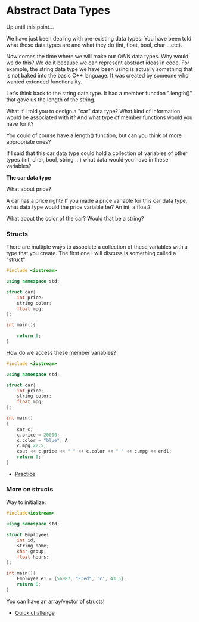# Abstract Data Types

Up until this point...

We have just been dealing with pre-existing data types. You have been told what
these data types are and what they do (int, float, bool, char ...etc).

Now comes the time where we will make our OWN data types. Why would we do this?
We do it because we can represent abstract ideas in code. For example, the
string data type we have been using is actually something that is not baked into
the basic C++ language. It was created by someone who wanted extended
functionality.

Let's think back to the string data type. It had a member function ".length()"
that gave us the length of the string.

What if I told you to design a "car" data type? What kind of information would
be associated with it? And what type of member functions would you have for it?

You could of course have a length() function, but can you think of more
appropriate ones?

If I said that this car data type could hold a collection of variables of other
types (int, char, bool, string ...) what data would you have in these variables?

**The car data type**

What about price?

A car has a price right? If you made a price variable for this car data type,
what data type would the price variable be? An int, a float?

What about the color of the car? Would that be a string?

### Structs

There are multiple ways to associate a collection of these variables with a type
that you create. The first one I will discuss is something called a "struct"

```cpp
#include <iostream>

using namespace std;

struct car{
    int price;
    string color;
    float mpg;
};

int main(){

    return 0;
}
```

How do we access these member variables?

```cpp
#include <iostream>

using namespace std;

struct car{
    int price;
    string color;
    float mpg;
};

int main()
{
    car c;
    c.price = 20000;
    c.color = "blue"; A
    c.mpg 22.5;
    cout << c.price << " " << c.color << " " << c.mpg << endl;
    return 0;
}
```

- [Practice](practice.cpp)

### More on structs

Way to initialize:

```cpp
#include<iostream>

using namespace std;

struct Employee{
    int id;
    string name;
    char group;
    float hours;
};

int main(){
    Employee e1 = {56987, "Fred", 'c', 43.5};
    return 0;
}
```

You can have an array/vector of structs!

- [Quick challenge](quick_challenge.cpp)




